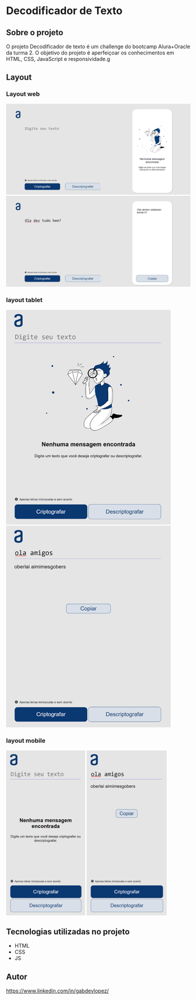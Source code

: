 <h1>Decodificador de Texto</h1>

<h2>Sobre o projeto</h2>

<p>O projeto Decodificador de texto é um challenge do bootcamp Alura+Oracle da turma 2. O objetivo do projeto é aperfeiçoar os conhecimentos em HTML, CSS, JavaScript e responsividade.g</p>

<h2>Layout</h2>

<h3>Layout web</h3>

<img src="src/Telas/web.png" width="700px">
<br>
<img src="src/Telas/webFinal.png" width="700px">

<h3>layout tablet</h3>

<img src="src/Telas/tablet.png" width="450px">
<img src="src/Telas/tabletFinal.png" width="450px">

<h3>layout mobile</h3>

<img src="src/Telas/mobile.png" height="450px">
<img src="src/Telas/mobileFinal.png" height="450px">

<h2>Tecnologias utilizadas no projeto</h2>

<ul>
    <li>HTML</li>
    <li>CSS</li>
    <li>JS</li>
</ul>

<h2>Autor</h2>

<addres><a href="https://www.linkedin.com/in/gabdevlopez/">https://www.linkedin.com/in/gabdevlopez/</a></addres>